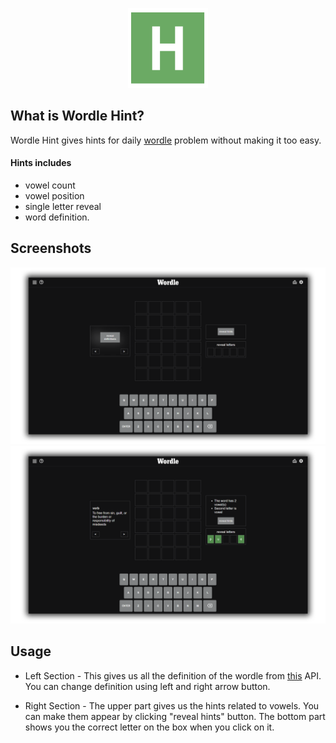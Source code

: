 <p align="center">
<!-- <a href=""> -->
<img src="assets/icon128.png"/>
<!-- </a> -->
</p>

## What is Wordle Hint?

Wordle Hint gives hints for daily [wordle](https://www.nytimes.com/games/wordle/index.html) problem without making it too easy.

#### Hints includes 

- vowel count
- vowel position
- single letter reveal
- word definition.

## Screenshots

<img src="demo/demo1.png" width="890" />
<img src="demo/demo2.png" width="890" />

## Usage

- Left Section - This gives us all the definition of the wordle from [this](https://dictionaryapi.dev/) API. You can change definition using left and right arrow button.

- Right Section - The upper part gives us the hints related to vowels. You can make them appear by clicking "reveal hints" button. The bottom part shows you the correct letter on the box when you click on it.